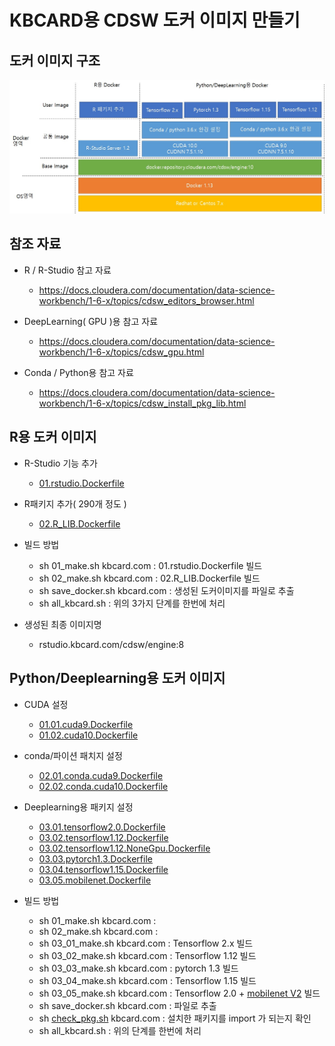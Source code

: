 # KBCARD용 CDSW 도커 이미지 만들기


## 도커 이미지 구조
![](docker_arch.jpg)


## 참조 자료
- R / R-Studio 참고 자료 
   - https://docs.cloudera.com/documentation/data-science-workbench/1-6-x/topics/cdsw_editors_browser.html

- DeepLearning( GPU )용 참고 자료   
   - https://docs.cloudera.com/documentation/data-science-workbench/1-6-x/topics/cdsw_gpu.html

- Conda / Python용 참고 자료
   - https://docs.cloudera.com/documentation/data-science-workbench/1-6-x/topics/cdsw_install_pkg_lib.html

## R용 도커 이미지 

- R-Studio 기능 추가  
  - [01.rstudio.Dockerfile](https://github.com/braveji18/hadoop/blob/master/02_cdsw/02_kbcard/cdsw1.6/R/01.rstudio.Dockerfile) 

- R패키지 추가( 290개 정도 ) 
  - [02.R_LIB.Dockerfile](https://github.com/braveji18/hadoop/blob/master/02_cdsw/02_kbcard/cdsw1.6/R/02.R_LIB.Dockerfile)


- 빌드 방법
  - sh  01_make.sh  kbcard.com  :  01.rstudio.Dockerfile 빌드 
  - sh  02_make.sh  kbcard.com  :  02.R_LIB.Dockerfile 빌드
  - sh  save_docker.sh  kbcard.com : 생성된 도커이미지를 파일로 추출 
  - sh  all_kbcard.sh : 위의 3가지 단계를 한번에 처리
  
- 생성된 최종 이미지명 
  - rstudio.kbcard.com/cdsw/engine:8
  
## Python/Deeplearning용 도커 이미지 

- CUDA 설정
  - [01.01.cuda9.Dockerfile](https://github.com/braveji18/hadoop/blob/master/02_cdsw/02_kbcard/cdsw1.6/Python/01.01.cuda9.Dockerfile)
  - [01.02.cuda10.Dockerfile](https://github.com/braveji18/hadoop/blob/master/02_cdsw/02_kbcard/cdsw1.6/Python/01.02.cuda10.Dockerfile)

- conda/파이션 패치지 설정 
  - [02.01.conda.cuda9.Dockerfile](https://github.com/braveji18/hadoop/blob/master/02_cdsw/02_kbcard/cdsw1.6/Python/02.01.conda.cuda9.Dockerfile)
  - [02.02.conda.cuda10.Dockerfile](https://github.com/braveji18/hadoop/blob/master/02_cdsw/02_kbcard/cdsw1.6/Python/02.02.conda.cuda10.Dockerfile)

- Deeplearning용 패키지 설정
  - [03.01.tensorflow2.0.Dockerfile](https://github.com/braveji18/hadoop/blob/master/02_cdsw/02_kbcard/cdsw1.6/Python/03.01.tensorflow2.0.Dockerfile)
  - [03.02.tensorflow1.12.Dockerfile](https://github.com/braveji18/hadoop/blob/master/02_cdsw/02_kbcard/cdsw1.6/Python/03.02.tensorflow1.12.Dockerfile)
  - [03.02.tensorflow1.12.NoneGpu.Dockerfile](https://github.com/braveji18/hadoop/blob/master/02_cdsw/02_kbcard/cdsw1.6/Python/03.02.tensorflow1.12.NoneGpu.Dockerfile)
  - [03.03.pytorch1.3.Dockerfile](https://github.com/braveji18/hadoop/blob/master/02_cdsw/02_kbcard/cdsw1.6/Python/03.03.pytorch1.3.Dockerfile)
  - [03.04.tensorflow1.15.Dockerfile](https://github.com/braveji18/hadoop/blob/master/02_cdsw/02_kbcard/cdsw1.6/Python/03.04.tensorflow1.15.Dockerfile)
  - [03.05.mobilenet.Dockerfile](https://github.com/braveji18/hadoop/blob/master/02_cdsw/02_kbcard/cdsw1.6/Python/03.05.mobilenet.Dockerfile)



- 빌드 방법 
  - sh 01_make.sh kbcard.com :  
  - sh 02_make.sh kbcard.com : 
  - sh 03_01_make.sh kbcard.com : Tensorflow 2.x  빌드 
  - sh 03_02_make.sh kbcard.com : Tensorflow 1.12  빌드   
  - sh 03_03_make.sh kbcard.com : pytorch 1.3  빌드 
  - sh 03_04_make.sh kbcard.com : Tensorflow 1.15  빌드 
  - sh 03_05_make.sh kbcard.com : Tensorflow 2.0 + [mobilenet V2](https://github.com/monatis/mobilenetv2-tf2.gi)  빌드 
  - sh save_docker.sh kbcard.com :  파일로 추출
  - sh [check_pkg.sh](https://github.com/braveji18/hadoop/blob/master/02_cdsw/02_kbcard/cdsw1.6/Python/check_pkg.sh) kbcard.com  : 설치한 패키지를 import 가 되는지 확인   
  - sh  all_kbcard.sh : 위의 단계를 한번에 처리
  

  
  
  
  
  
  
  
  
  
  
  
  
  
  
  
  
  
  
